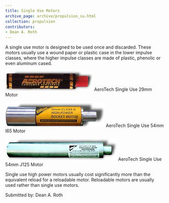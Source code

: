 ```yaml
---
title: Single Use Motors
archive_page: archive/propulsion_su.html
collection: propulsion
contributors:
- Dean A. Roth
---
```

A single use motor is designed to be used once and discarded. These motors usually use a wound paper or plastic case in the lower impulse classes, where the higher impulse classes are made of plastic, phenolic or even aluminum cased.

![](/images/su1.jpg)
AeroTech Single Use 29mm Motor

![](/images/su2.jpg)
AeroTech Single Use 54mm I65 Motor

![](/images/su3.jpg)
AeroTech Single Use 54mm J125 Motor

Single use high power motors usually cost significantly more than the equivalent reload for a reloadable motor. Reloadable motors are usually used rather than single use motors.

Submitted by: Dean A. Roth
